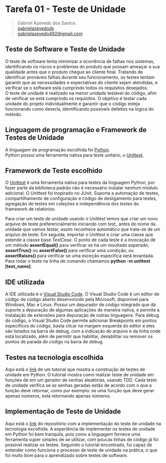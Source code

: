 # Tarefa 01 - Teste de Unidade

> Gabriel Azevedo dos Santos  
> [gabrielazevedods](github.com/gabrielazevedods)  
> gabrielazevedo492@gmail.com   

## **Teste de Software e Teste de Unidade**

O teste de software tenta minimizar a ocorrência de falhas nos sistemas, identificando os riscos e problemas do produto que possam ameaçar a sua qualidade antes que o produto chegue ao cliente final. Tratando de identificar prováveis falhas durante seu funcionamento, os testes tentam garantir que as necessidades e expectativas do cliente sejam atendidas, e verificar se o software está cumprindo todos os requisitos desejados.  
O teste de unidade é realizado na menor unidade testável do código, afim de verificar se está cumprindo os requisitos. O objetivo é testar cada unidade do projeto individualmente e garantir que o código esteja funcionando como deveria, identificando possíveis defeitos na lógica do método.

## **Linguagem de programação e Framework de Testes de Unidade**
A linguagem de programação escolhida foi [Python](https://www.python.org/).  
Python possui uma ferramenta nativa para teste unitário, o [Unittest](https://docs.python.org/pt-br/dev/library/unittest.html).

## **Framework de Teste escolhido**
O [Unittest](https://docs.python.org/pt-br/dev/library/unittest.html) é uma ferramenta nativa para testes da linguagem Python, por fazer parte da biblioteca padrão não é necessário instalar nenhum módulo adicional. O Unittest foi inspirado no JUnit. Suporta a automação de testes, compartilhamento de configuração e código de desligamento para testes, agregação de testes em coleções e independência dos testes do framework de relatórios. 

Para criar um teste de unidade usando o Unittest temos que criar um novo arquivo de teste preferencialmente iniciando com *test_* antes do nome da unidade que vamos testar, assim reconhece automático que trata-se de um arquivo de teste. Em seguida, importar o Unittest e criar uma classe que estende a classe base *TestCase*. O ponto de cada teste é a invocação de um método **assertEqual()** para verificar se há um resultado esperado; **assertTrue()** ou **assertFalse()** para verificar uma condição; ou **assertRaises()** para verificar se uma exceção específica será levantada. Para rodar o teste na linha de comando chamamos **python -m unittest [test_name]**.

## **IDE utilizada**
A IDE utilizada é o [Visual Studio Code](https://code.visualstudio.com/). O Visual Studio Code é um editor de código de código aberto desenvolvido pela Microsoft, disponível para Windows, Mac e Linux. Possui um depurador de código integrado que dá suporte a depuração de algumas aplicações de maneira nativa, e permite a instalação de extensões para depuração de outras linguagens. Para debug do código, o Visual Studio Code permite adicionar Breakpoints em pontos específicos do código, basta clicar na margem esquerda do editor e eles são listados na barra de debug, com a indicação do arquivo e da linha onde está localizado, além de permitir que habilitar, desabilitar ou remover os pontos de parada do código na barra de debug.

## **Testes na tecnologia escolhida**
Aqui está o [link](https://youtu.be/WKD1hU7CNfw?list=PLbIBj8vQhvm2OT4MpkrsKDDVuZ_RlNzli) de um tutorial que mostra a construção de testes de unidade em Python. O tutorial mostra como realizar teste de unidade em funções de em um gerador de senhas aleatórias, usando TDD. Cada teste de unidade verifica se as senhas geradas estão de acordo com o que a função deve retornar, como por exemplo: se uma função que deve gerar apenas números, está retornando apenas números.

## **Implementação de Teste de Unidade**
Aqui está o [link](https://github.com/gabrielazevedods/python-unit-test) do repositório com a implementação do teste de unidade na tecnologia escolhida. A experiência de implementar os testes de unidade em Python foi bem tranquila, pois como a linguagem fornece uma ferramenta super simples de se utilizar, com poucas linhas de código já foi possível realizar os testes. Seguindo o tutorial encontrado, fui capaz de entender como funciona o processo de teste de unidade na prática, o que foi muito bom para o aprendizado sobre testes de software.